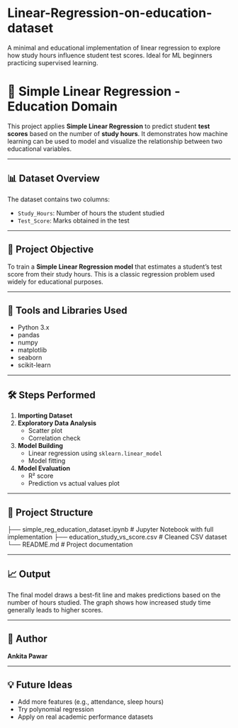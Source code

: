 # Linear-Regression-on-education-dataset
A minimal and educational implementation of linear regression to explore how study hours influence student test scores. Ideal for ML beginners practicing supervised learning.

# 📘 Simple Linear Regression - Education Domain

This project applies **Simple Linear Regression** to predict student **test scores** based on the number of **study hours**. It demonstrates how machine learning can be used to model and visualize the relationship between two educational variables.

---

## 📊 Dataset Overview

The dataset contains two columns:
- `Study_Hours`: Number of hours the student studied
- `Test_Score`: Marks obtained in the test

---

## 🎯 Project Objective

To train a **Simple Linear Regression model** that estimates a student’s test score from their study hours. This is a classic regression problem used widely for educational purposes.

---

## 🧪 Tools and Libraries Used

- Python 3.x
- pandas
- numpy
- matplotlib
- seaborn
- scikit-learn

---

## 🛠️ Steps Performed

1. **Importing Dataset**
2. **Exploratory Data Analysis**
   - Scatter plot
   - Correlation check
3. **Model Building**
   - Linear regression using `sklearn.linear_model`
   - Model fitting
4. **Model Evaluation**
   - R² score
   - Prediction vs actual values plot

---

## 📁 Project Structure

├── simple_reg_education_dataset.ipynb # Jupyter Notebook with full implementation
├── education_study_vs_score.csv # Cleaned CSV dataset
└── README.md # Project documentation


---

## 📈 Output

The final model draws a best-fit line and makes predictions based on the number of hours studied. The graph shows how increased study time generally leads to higher scores.

---

## 👤 Author

**Ankita Pawar**

---

## 💡 Future Ideas

- Add more features (e.g., attendance, sleep hours)
- Try polynomial regression
- Apply on real academic performance datasets

